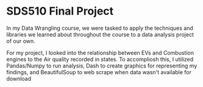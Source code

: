 # SDS510 Final Project
<p>In my Data Wrangling course, we were tasked to apply the techniques and libraries we learned about throughout the course 
to a data analysis project of our own.</p>
<p>For my project, I looked into the relationship between EVs and Combustion engines to the Air quality recorded in states. To accompliosh this, 
  I utilized Pandas/Numpy to run analysis, Dash to create graphics for representing my findings, and BeautifulSoup to web scrape when data wasn't 
  available for download</p>
  
